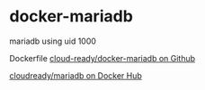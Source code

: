 # docker-mariadb

mariadb using uid 1000

Dockerfile [cloud-ready/docker-mariadb on Github](https://github.com/cloud-ready/docker-mariadb)

[cloudready/mariadb on Docker Hub](https://hub.docker.com/r/cloudready/mariadb/)
